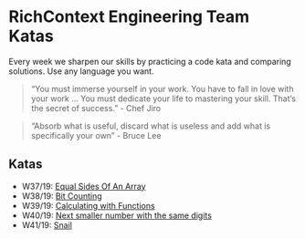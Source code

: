 # RichContext Engineering Team Katas

Every week we sharpen our skills by practicing a code kata and comparing solutions. Use any language you want. 

> “You must immerse yourself in your work. You have to fall in love with your work … You must dedicate your life to mastering your skill. That’s the secret of success.” - Chef Jiro

> “Absorb what is useful, discard what is useless and add what is specifically your own” - Bruce Lee

## Katas 

* W37/19: [Equal Sides Of An Array](https://www.codewars.com/kata/equal-sides-of-an-array/)
* W38/19: [Bit Counting](https://www.codewars.com/kata/526571aae218b8ee490006f4)
* W39/19: [Calculating with Functions](https://www.codewars.com/kata/525f3eda17c7cd9f9e000b39)
* W40/19: [Next smaller number with the same digits](https://www.codewars.com/kata/next-smaller-number-with-the-same-digits)
* W41/19: [Snail](https://www.codewars.com/kata/521c2db8ddc89b9b7a0000c1)
